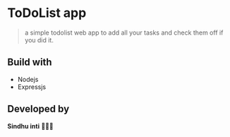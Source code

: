 # ToDoList app
> a simple todolist web app to add all your tasks and check them off if you did it.

## Build with
- Nodejs 
- Expressjs

## Developed by 
 **Sindhu inti** 👩🏻‍💻


